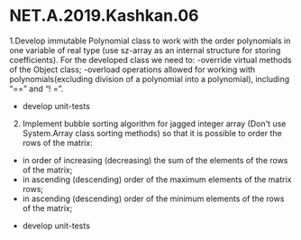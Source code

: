 # NET.A.2019.Kashkan.06
1.Develop immutable Polynomial class to work with the order polynomials in one variable of real type (use sz-array as an internal structure for storing coefficients).
For the developed class we need to:
-override virtual methods of the Object class;
-overload operations allowed for working with polynomials(excluding 
division of a polynomial into a polynomial), including “==” and “! =”.
+ develop unit-tests
2. Implement bubble sorting algorithm for jagged integer array (Don't use System.Array class sorting methods) so that it is possible to order the rows of the matrix:
- in order of increasing (decreasing) the sum of the elements of the rows of the matrix; 
- in ascending (descending) order of the maximum elements of the matrix rows; 
- in ascending (descending) order of the minimum elements of the rows of the matrix;
+ develop unit-tests

